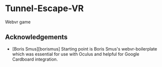 # Tunnel-Escape-VR
Webvr game 


## Acknowledgements

- [Boris Smus][borismus] Starting point is Boris Smus's webvr-boilerplate
which was essential for use with Oculus and helpful for Google Cardboard
integration.
